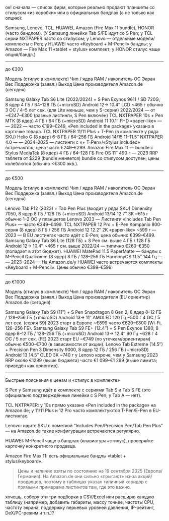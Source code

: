 ок! сначала — список фирм, которые реально продают планшеты со стилусом «из коробки» или в официальных бандлах (а не только как опцию):

Samsung, Lenovo, TCL, HUAWEI, Amazon (Fire Max 11 bundle), HONOR (часто бандлом).
(У Samsung линейки Tab S/FE идут со S Pen; у TCL серии NXTPAPER часто со стилусом; у Lenovo — отдельные модели/комплекты с Pen; у HUAWEI часто «Keyboard + M-Pencil» бандлы; у Amazon — Fire Max 11 «tablet + stylus» комплект; у HONOR стилус чаще опция/бандл.) 


---

до €300

Модель (стилус в комплекте)	Чип / ядра	RAM / накопитель	ОС	Экран	Вес	Поддержка (заявл.)	Выход	Цена производителя	Amazon.de (сегодня)

Samsung Galaxy Tab S6 Lite (2022/2024) + S Pen	Exynos 9611 / SD 720G, 8 ядер	4 ГБ / 64–128 ГБ (+microSD)	Android 12→	10.4″ LCD	~465 г	обычно 3 ОС / 4–5 лет сек. (для Lite меньше, чем у S-серии)	2022/2024	—	от ~€247–€300 (разные листинги, S Pen включён) 
TCL NXTPAPER 10s + Pen	MTK (8 ядер)	4 ГБ / 64 ГБ (+microSD)	Android 11	10.1″ FHD «paper-like»	—	—	2022	—	часто €199–€249, «Pen included in the package» указано в карточке товара. 
TCL NXTPAPER 11/11 Plus + T-Pen (в комплекте у ряда SKU)	Helio G (8 ядер)	6–8 ГБ / 64–256 ГБ	Android 14/15	11–11.5″ NXTPAPER 4.0	—	—	2024–2025	—	листинги с «+ T-Pen»/«Stylus included» встречаются; цена часто €249–€299. 
Amazon Fire Max 11 — bundle с Stylus	MediaTek (8 ядер)	4 ГБ / 64–128 ГБ	Fire OS	11″	490 г	—	2023	RRP таблета от $229 (bundle меняется)	bundle со стилусом доступен; цены колеблются (обычно <€300 экв.). 



---

до €500

Модель (стилус в комплекте)	Чип / ядра	RAM / накопитель	ОС	Экран	Вес	Поддержка (заявл.)	Выход	Цена производителя	Amazon.de (сегодня)

Lenovo Tab P12 (2023) + Tab Pen Plus (входит у ряда SKU)	Dimensity 7050, 8 ядер	8 ГБ / 128 ГБ (+microSD)	Android 13/14	12.7″ 3K	~615 г	обычно 1–2 ОС у планшетов Lenovo	2023	—	Листинги «Includes Tab Pen Plus» — часто €349–€499. 
TCL NXTPAPER 12 Pro + E-Pen	Kompanio 800-серия (8 ядер)	8 ГБ / 256 ГБ	Android 12	12.2″ 2K «paper-like»	~599 г	—	2023	—	В EU листингах часто идёт с E-Pen; цена обычно €399–€499. 
Samsung Galaxy Tab S6 Lite (128 ГБ) + S Pen	см. выше	4 ГБ / 128 ГБ	Android 12→	10.4″	~465 г	см. выше	2022/24	—	типично €260–€350 (попадает в этот бюджет). 
HUAWEI MatePad 11.5 PaperMatte — бандлы с M-Pencil	Qualcomm (8 ядер)	8 ГБ / 128–256 ГБ	HarmonyOS	11.5″ 144 Гц	—	—	2023–2024	—	На Amazon.de/у HUAWEI часто встречаются комплекты «Keyboard + M-Pencil». Цены обычно €399–€599. 



---

до €1000

Модель (стилус в комплекте)	Чип / ядра	RAM / накопитель	ОС	Экран	Вес	Поддержка (заявл.)	Выход	Цена производителя (EU ориентир)	Amazon.de (сегодня)

Samsung Galaxy Tab S9 (11″) + S Pen	Snapdragon 8 Gen 2, 8 ядер	8–12 ГБ / 128–256 ГБ (+microSD)	Android 13→	11″ AMOLED 120 Гц	~500 г	4 ОС / 5 лет сек. (серия S9)	2023	старт в Европе ~€899	часто €620–€800 (Wi-Fi, 128–256 ГБ). 
Samsung Galaxy Tab S9 FE+ (12.4″) + S Pen	Exynos 1380, 8 ядер	8–12 ГБ / 128–256 ГБ (+microSD)	Android 13→	12.4″ 90 Гц	~628 г	4 ОС / 5 лет сек. (FE)	2023	старт EU ~€749 (по утечкам/ориентирам)	обычно €500–€700 (в зависимости от акции). 
Lenovo Tab Extreme (14.5″) + Precision Pen 3	Dimensity 9000, 8 ядер	12 ГБ / 256 ГБ (+microSD)	Android 13	14.5″ OLED 3K	~740 г	у Lenovo короче, чем у Samsung	2023	RRP около €1299 (выше бюджета)	часто €1 099–€1 299 (выше лимита; приведён как ориентир). 



---

Быстрые пояснения к ценам и «стилус в комплекте»

S Pen у Samsung идёт в комплекте с сериями Tab S и Tab S FE (это официально подтверждённые линейки с S Pen; у Tab A — нет). 

TCL NXTPAPER: у 10s прямо указано «Pen included in the package» на Amazon.de; у 11/11 Plus и 12 Pro часто комплектуются T-Pen/E-Pen в EU-листингах. 

Lenovo: ищите SKU с пометкой “Includes Pen/Precision Pen/Tab Pen Plus” — на Amazon.de такие конфигурации встречаются регулярно. 

HUAWEI: M-Pencil чаще в бандлах (клавиатура+стилус), проверяйте карточку конкретного продавца. 

Amazon Fire Max 11: есть официальные бандлы «tablet + stylus/keyboard». 


> Цены и наличие взяты по состоянию на 19 сентября 2025 (Европа/Германия). На Amazon.de они сильно «прыгают» из-за акций/продавцов, поэтому в таблицах указан типичный коридор с прямыми примерами листингов там, где это важно.



хочешь, соберу эти три подборки в CSV/Excel или расширю каждую таблицу (например, добавить габариты, массу точнее, частоты CPU, частоту экрана, поддержку перьевых уровней давления, IP-рейтинг, DeX/PC-режим и т.п.)?

